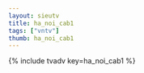 ```yaml
--- 
layout: sieutv
title: ha_noi_cab1
tags: ["vntv"]
thumb: ha_noi_cab1
---
```

{% include tvadv key=ha_noi_cab1 %}
